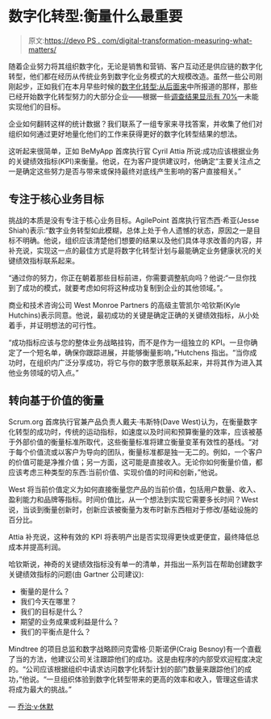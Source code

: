 # 数字化转型:衡量什么最重要

> 原文:[https://devo PS . com/digital-transformation-measuring-what-matters/](https://devops.com/digital-transformation-measuring-what-matters/)

随着企业努力将其组织数字化，无论是销售和营销、客户互动还是供应链的数字化转型，他们都在经历从传统业务到数字化业务模式的大规模改造。虽然一些公司刚刚起步，正如我们在本月早些时候的[数字化转型:从后面来](https://devops.com/digital-transformation-coming-from-behind/)中所报道的那样，那些已经开始数字化转型努力的大部分企业——根据一些[调查结果显示有 70%](https://www.slideshare.net/aipmm/70-26633757)—未能实现他们的目标。

企业如何翻转这样的统计数据？我们联系了一组专家来寻找答案，并收集了他们对组织如何通过更好地量化他们的工作来获得更好的数字化转型结果的想法。

这听起来很简单，正如 BeMyApp 首席执行官 Cyril Attia 所说:成功应该根据业务的关键绩效指标(KPI)来衡量。他说，在为客户提供建议时，他确定“主要关注点之一是确定这些努力是否与带来或保持最终对底线产生影响的客户直接相关。”

## **专注于核心业务目标**

挑战的本质是没有专注于核心业务目标。AgilePoint 首席执行官杰西·希亚(Jesse Shiah)表示:“数字业务转型如此模糊，总体上处于令人遗憾的状态，原因之一是目标不明确。他说，组织应该清楚他们想要的结果以及他们具体寻求改善的内容，并补充说，实现这一点的最佳方式是将数字化转型计划与最能确定业务健康状况的关键绩效指标联系起来。

“通过你的努力，你正在朝着那些目标前进，你需要调整航向吗？他说:“一旦你找到了成功的模式，就要考虑如何将这种成功复制到企业的其他领域。”。

商业和技术咨询公司 West Monroe Partners 的高级主管凯尔·哈钦斯(Kyle Hutchins)表示同意。他说，最初成功的关键是确定正确的关键绩效指标，从小处着手，并证明想法的可行性。

“成功指标应该与您的整体业务战略挂钩，而不是作为一组独立的 KPI。一旦你确定了一个短名单，确保你跟踪进展，并能够衡量影响，”Hutchens 指出。“当你成功时，在组织内广泛分享成功，将它与你的数字愿景联系起来，并将其作为进入其他业务领域的切入点。”

## **转向基于价值的衡量**

Scrum.org 首席执行官兼产品负责人戴夫·韦斯特(Dave West)认为，在衡量数字化转型的成功时，传统的运动指标，如速度以及时间和预算衡量的效率，应该被基于外部价值的衡量标准所取代，这些衡量标准将建立衡量变革有效性的基线。“对于每个价值流或以客户为导向的团队，衡量标准都是独一无二的。例如，一个客户的价值可能是净推介值；另一方面，这可能是直接收入。无论你如何衡量价值，都应该考虑三种类型的东西:当前价值、实现价值的时间和创新，”他说。

West 将当前价值定义为如何直接衡量您产品的当前价值，包括用户数量、收入、盈利能力和品牌等指标。时间价值比，从一个想法到实现它需要多长时间？West 说，当谈到衡量创新时，创新应该被衡量为发布时新东西相对于修改/基础设施的百分比。

Attia 补充说，这种有效的 KPI 将表明产出是否实现得更快或更便宜，最终降低总成本并提高利润。

哈钦斯说，神奇的关键绩效指标没有单一的清单，并指出一系列旨在帮助创建数字关键绩效指标的问题(由 Gartner 公司建议):

*   衡量的是什么？
*   我们今天在哪里？
*   我们的目标是什么？
*   期望的业务成果或利益是什么？
*   我们的平衡点是什么？

Mindtree 的项目总监和数字战略顾问克雷格·贝斯诺伊(Craig Besnoy)有一个直截了当的方法，他建议公司关注跟踪他们的成功。这是由程序的内部受欢迎程度决定的。“公司应该根据组织中请求访问数字化转型计划的部门数量来跟踪他们的成功，”他说。“一旦组织体验到数字化转型带来的更高的效率和收入，管理这些请求将成为最大的挑战。”

— [乔治·v·休默](https://devops.com/author/george-hulme/)